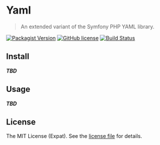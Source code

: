 Yaml
====
> An extended variant of the Symfony PHP YAML library.

[![Packagist Version][PACKAGIST VERSION BADGE]][PACKAGIST PAGE] [![GitHub license][LICENSE BADGE]][LICENSE PAGE] [![Build Status][BUILD BADGE]][BUILD PAGE]

Install
-------
_**TBD**_

Usage
-----
_**TBD**_

License
-------
The MIT License (Expat). See the [license file](LICENSE) for details.

[BUILD BADGE]:https://travis-ci.org/radioactivehamster/yaml.svg?branch=master
[BUILD PAGE]: https://travis-ci.org/radioactivehamster/yaml
[LICENSE BADGE]: https://img.shields.io/github/license/radioactivehamster/yaml.svg
[LICENSE PAGE]: https://github.com/radioactivehamster/yaml/blob/master/LICENSE
[PACKAGIST PAGE]: https://packagist.org/packages/radioactivehamster/yaml
[PACKAGIST VERSION BADGE]: https://img.shields.io/packagist/v/radioactivehamster/yaml.svg
